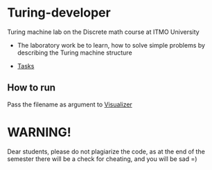 # Turing-developer

Turing machine lab on the Discrete math course at ITMO University

* The laboratory work be to learn, how to solve simple problems by describing the Turing machine structure

* [Tasks](https://github.com/kol9/Turing-developer/blob/master/.tasks.pdf)

## How to run

Pass the filename as argument to [Visualizer](https://github.com/BudAlNik/turing-machine-visualizer)

# WARNING!

Dear students, please do not plagiarize the code, as at the end of the semester there will be a check for cheating, and you will be sad =)

